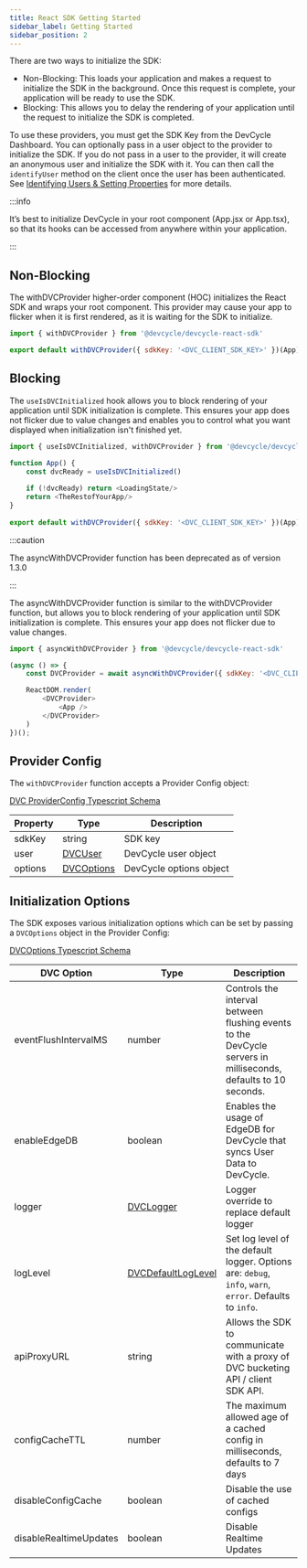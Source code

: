 ```yaml
---
title: React SDK Getting Started
sidebar_label: Getting Started
sidebar_position: 2
---
```


There are two ways to initialize the SDK:
* Non-Blocking: This loads your application and makes a request to initialize the SDK in the background. Once this request is complete,
  your application will be ready to use the SDK.
* Blocking: This allows you to delay the rendering of your application until the request to initialize the SDK is completed.

To use these providers, you must get the SDK Key from the DevCycle Dashboard.
You can optionally pass in a user object to the provider to initialize the SDK.
If you do not pass in a user to the provider, it will create an anonymous user and initialize the SDK with it.
You can then call the `identifyUser` method on the client once the user has been authenticated.
See [Identifying Users & Setting Properties](/sdk/features/identify) for more details.

:::info

 It’s best to initialize DevCycle in your root component (App.jsx or App.tsx), so that its hooks can be accessed from anywhere within your application.

:::


## Non-Blocking

The withDVCProvider higher-order component (HOC) initializes the React SDK and wraps your root component. This provider may cause your app
to flicker when it is first rendered, as it is waiting for the SDK to initialize.

```js
import { withDVCProvider } from '@devcycle/devcycle-react-sdk'
```
```js
export default withDVCProvider({ sdkKey: '<DVC_CLIENT_SDK_KEY>' })(App)
```

## Blocking

The `useIsDVCInitialized` hook allows you to block rendering of your application until SDK initialization is complete. This ensures your app does not flicker due to value changes and enables you to control what you want displayed when initialization isn't finished yet.

```js
import { useIsDVCInitialized, withDVCProvider } from '@devcycle/devcycle-react-sdk'
```
```js
function App() {
    const dvcReady = useIsDVCInitialized()
    
    if (!dvcReady) return <LoadingState/>
    return <TheRestofYourApp/>
}
    
export default withDVCProvider({ sdkKey: '<DVC_CLIENT_SDK_KEY>' })(App)
```

:::caution

The asyncWithDVCProvider function has been deprecated as of version 1.3.0

:::

The asyncWithDVCProvider function is similar to the withDVCProvider function, but allows you to block rendering of your application
until SDK initialization is complete. This ensures your app does not flicker due to value changes.

```js
import { asyncWithDVCProvider } from '@devcycle/devcycle-react-sdk'
```
```js
(async () => {
    const DVCProvider = await asyncWithDVCProvider({ sdkKey: '<DVC_CLIENT_SDK_KEY>' })

    ReactDOM.render(
        <DVCProvider>
            <App />
        </DVCProvider>
    )
})();
```

## Provider Config

The `withDVCProvider` function accepts a Provider Config object:

[DVC ProviderConfig Typescript Schema](https://github.com/DevCycleHQ/js-sdks/blob/main/sdk/react/src/types.ts#L3)

| Property | Type | Description            |
|------------|------|------------------------|
| sdkKey | string | SDK key                |
| user | [DVCUser](https://github.com/DevCycleHQ/js-sdks/blob/main/sdk/js/src/types.ts#L55) | DevCycle user object   |
| options | [DVCOptions](https://github.com/DevCycleHQ/js-sdks/blob/main/sdk/js/src/types.ts#L44) | DevCycle options object |

## Initialization Options

The SDK exposes various initialization options which can be set by passing a `DVCOptions` object in the Provider Config:

[DVCOptions Typescript Schema](https://github.com/DevCycleHQ/js-sdks/blob/main/sdk/js/src/types.ts#L44)

| DVC Option | Type | Description |
|------------|------|-------------|
| eventFlushIntervalMS | number | Controls the interval between flushing events to the DevCycle servers in milliseconds, defaults to 10 seconds. |
| enableEdgeDB | boolean | Enables the usage of EdgeDB for DevCycle that syncs User Data to DevCycle. |
| logger | [DVCLogger](https://github.com/DevCycleHQ/js-sdks/blob/main/lib/shared/types/src/logger.ts#L2) | Logger override to replace default logger |
| logLevel | [DVCDefaultLogLevel](https://github.com/DevCycleHQ/js-sdks/blob/main/lib/shared/types/src/logger.ts#L12) | Set log level of the default logger. Options are: `debug`, `info`, `warn`, `error`. Defaults to `info`. |
| apiProxyURL | string | Allows the SDK to communicate with a proxy of DVC bucketing API / client SDK API. |
| configCacheTTL | number | The maximum allowed age of a cached config in milliseconds, defaults to 7 days |
| disableConfigCache | boolean | Disable the use of cached configs |
| disableRealtimeUpdates | boolean | Disable Realtime Updates |

